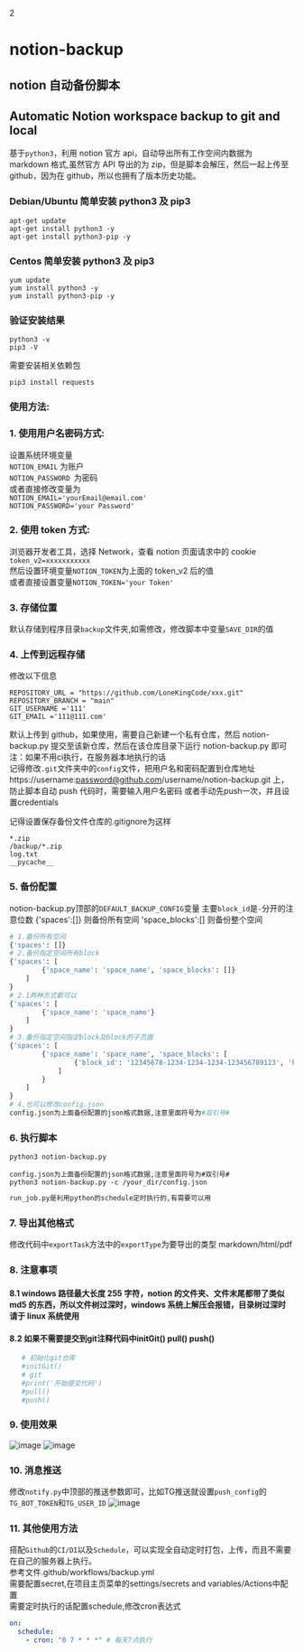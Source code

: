 2
# notion-backup

## notion 自动备份脚本
## Automatic Notion workspace backup to git and local

基于`python3`，利用 notion 官方 api，自动导出所有工作空间内数据为 markdown 格式,虽然官方 API 导出的为 zip，但是脚本会解压，然后一起上传至 github，因为在 github，所以也拥有了版本历史功能。

### Debian/Ubuntu 简单安装 python3 及 pip3

```
apt-get update
apt-get install python3 -y
apt-get install python3-pip -y
```

### Centos 简单安装 python3 及 pip3

```
yum update
yum install python3 -y
yum install python3-pip -y
```

### 验证安装结果

```
python3 -v
pip3 -V
```

需要安装相关依赖包

```
pip3 install requests
```

### 使用方法:

### 1. 使用用户名密码方式:

设置系统环境变量  
`NOTION_EMAIL` 为账户  
`NOTION_PASSWORD `为密码  
或者直接修改变量为  
`NOTION_EMAIL='yourEmail@email.com'`  
`NOTION_PASSWORD='your Password'`

### 2. 使用 token 方式:

浏览器开发者工具，选择 Network，查看 notion 页面请求中的 cookie
`token_v2=xxxxxxxxxxx`  
然后设置环境变量`NOTION_TOKEN`为上面的 token_v2 后的值  
或者直接设置变量`NOTION_TOKEN='your Token'`

### 3. 存储位置

默认存储到程序目录`backup`文件夹,如需修改，修改脚本中变量`SAVE_DIR`的值

### 4. 上传到远程存储
修改以下信息
```
REPOSITORY_URL = "https://github.com/LoneKingCode/xxx.git"
REPOSITORY_BRANCH = "main"
GIT_USERNAME ='111'
GIT_EMAIL ='111@111.com'
```
默认上传到 github，如果使用，需要自己新建一个私有仓库，然后 notion-backup.py 提交至该新仓库，然后在该仓库目录下运行 notion-backup.py 即可  
注：如果不用ci执行，在服务器本地执行的话  
记得修改`.git`文件夹中的`config`文件，把用户名和密码配置到仓库地址 https://username:password@github.com/username/notion-backup.git 上，防止脚本自动 push 代码时，需要输入用户名密码
或者手动先push一次，并且设置credentials

记得设置保存备份文件仓库的.gitignore为这样
```
*.zip
/backup/*.zip
log.txt
__pycache__
```
### 5. 备份配置
notion-backup.py顶部的`DEFAULT_BACKUP_CONFIG`变量
主要`block_id`是`-`分开的注意位数
{'spaces':[]} 则备份所有空间 'space_blocks':[] 则备份整个空间
```python 
# 1.备份所有空间
{'spaces': []}
# 2.备份指定空间所有block
{'spaces': [
        {'space_name': 'space_name', 'space_blocks': []}
    ]
}
# 2.1两种方式都可以
{'spaces': [
        {'space_name': 'space_name'}
    ]
}
# 3.备份指定空间指定block及block的子页面
{'spaces': [
        {'space_name': 'space_name', 'space_blocks': [
                {'block_id': '12345678-1234-1234-1234-123456789123', 'block_name': 'Home'}
            ]
        }
    ]
}
# 4.也可以修改config.json
config.json为上面备份配置的json格式数据,注意里面符号为#双引号#
```
### 6. 执行脚本

```shell
python3 notion-backup.py
```
```shell
config.json为上面备份配置的json格式数据,注意里面符号为#双引号#
python3 notion-backup.py -c /your_dir/config.json
```
```python
run_job.py是利用python的schedule定时执行的,有需要可以用
```
### 7. 导出其他格式

修改代码中`exportTask`方法中的`exportType`为要导出的类型
markdown/html/pdf

### 8. 注意事项

#### 8.1 windows 路径最大长度 255 字符，notion 的文件夹、文件末尾都带了类似 md5 的东西，所以文件树过深时，windows 系统上解压会报错，目录树过深时请于 linux 系统使用  
#### 8.2 如果不需要提交到git注释代码中initGit() pull() push()
 ```python
    # 初始化git仓库
    #initGit()
    # git
    #print('开始提交代码')
    #pull()
    #push()
 ```

### 9. 使用效果
![image](https://user-images.githubusercontent.com/11244921/212226093-773c7c7d-3020-4bb8-825f-e9459452301a.png)
![image](https://user-images.githubusercontent.com/11244921/212226257-8b64b5fa-07a9-4eb6-b912-6d20e34c8c80.png)


### 10. 消息推送
修改`notify.py`中顶部的推送参数即可，比如TG推送就设置`push_config`的 `TG_BOT_TOKEN`和`TG_USER_ID`
![image](https://user-images.githubusercontent.com/11244921/212223591-e44c678c-d391-4108-9a62-c74cb79e16f8.png)

### 11. 其他使用方法

搭配`Github`的`CI/DI`以及`Schedule`，可以实现全自动定时打包，上传，而且不需要在自己的服务器上执行。  
参考文件.github/workflows/backup.yml  
需要配置secret,在项目主页菜单的settings/secrets and variables/Actions中配置  
需要定时执行的话配置schedule,修改cron表达式  
```yaml
on:
  schedule:
    - cron: "0 7 * * *" # 每天7点执行
```
